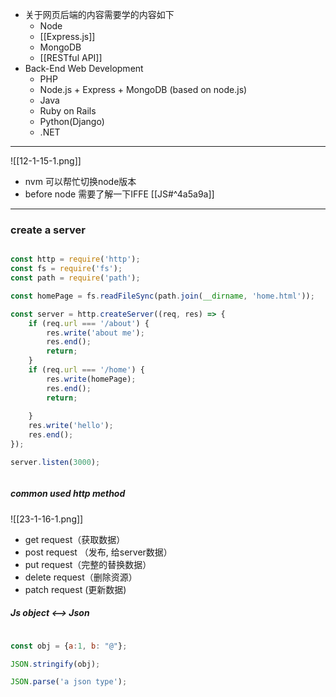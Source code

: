 - 关于网页后端的内容需要学的内容如下
	- Node
	- [[Express.js]]
	- MongoDB
	- [[RESTful API]]
- Back-End Web Development
	- PHP
	- Node.js + Express + MongoDB (based on node.js)
	- Java
	- Ruby on Rails
	- Python(Django)
	- .NET
 ---

![[12-1-15-1.png]]

- nvm 可以帮忙切换node版本
- before node 需要了解一下IFFE [[JS#^4a5a9a]]



---
### create a server
```js

const http = require('http');
const fs = require('fs');
const path = require('path');

const homePage = fs.readFileSync(path.join(__dirname, 'home.html'));

const server = http.createServer((req, res) => {
	if (req.url === '/about') {
		res.write('about me');
		res.end();
		return;
	}
	if (req.url === '/home') {
		res.write(homePage);
		res.end();
		return;
	
	}
	res.write('hello');
	res.end();
});

server.listen(3000);



```

##### common used http method
![[23-1-16-1.png]]

- get request（获取数据）
- post request （发布, 给server数据）
- put request（完整的替换数据）
- delete  request（删除资源）
- patch request (更新数据) 



##### Js object <--> Json
```js

const obj = {a:1, b: "@"};

JSON.stringify(obj);

JSON.parse('a json type');


```


